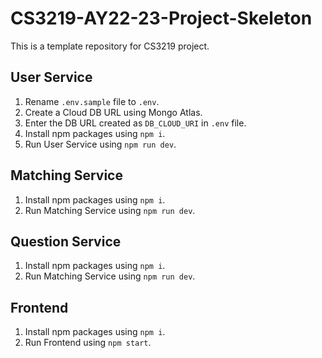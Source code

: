 # CS3219-AY22-23-Project-Skeleton

This is a template repository for CS3219 project.

## User Service
1. Rename `.env.sample` file to `.env`.
2. Create a Cloud DB URL using Mongo Atlas.
3. Enter the DB URL created as `DB_CLOUD_URI` in `.env` file.
4. Install npm packages using `npm i`.
5. Run User Service using `npm run dev`.

## Matching Service
1. Install npm packages using `npm i`.
2. Run Matching Service using `npm run dev`.

## Question Service
1. Install npm packages using `npm i`.
2. Run Matching Service using `npm run dev`.

## Frontend
1. Install npm packages using `npm i`.
2. Run Frontend using `npm start`.
